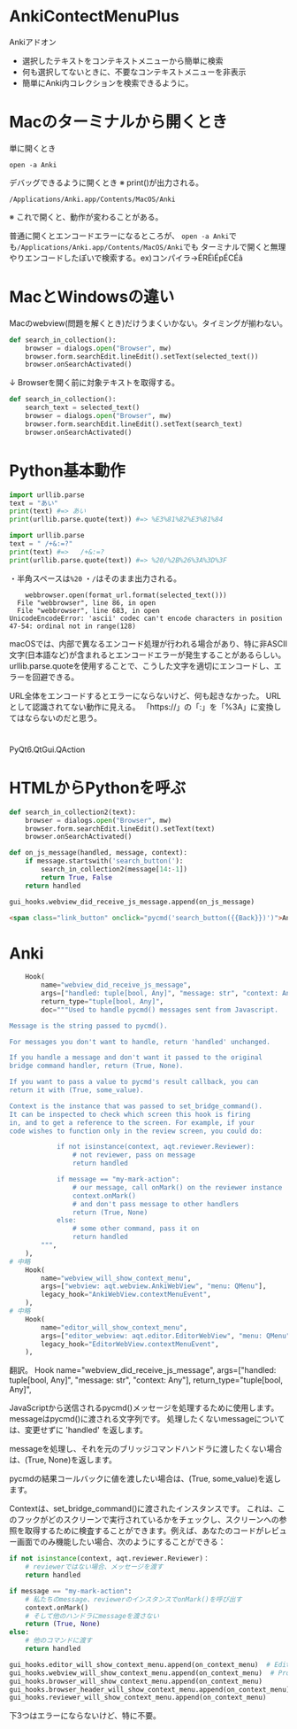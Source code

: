 # AnkiContectMenuPlus

Ankiアドオン

- 選択したテキストをコンテキストメニューから簡単に検索
- 何も選択してないときに、不要なコンテキストメニューを非表示
- 簡単にAnki内コレクションを検索できるように。

# Macのターミナルから開くとき

単に開くとき
```console
open -a Anki
```

デバッグできるように開くとき ※ print()が出力される。
```console
/Applications/Anki.app/Contents/MacOS/Anki
```
※ これで開くと、動作が変わることがある。

普通に開くとエンコードエラーになるところが、
`open -a Anki`でも`/Applications/Anki.app/Contents/MacOS/Anki`でも
ターミナルで開くと無理やりエンコードしたぽいで検索する。ex)コンパイラ->ÉRÉìÉpÉCÉâ


# MacとWindowsの違い

Macのwebview(問題を解くとき)だけうまくいかない。タイミングが揃わない。
```py
def search_in_collection():
    browser = dialogs.open("Browser", mw)
    browser.form.searchEdit.lineEdit().setText(selected_text())
    browser.onSearchActivated()
```
↓
Browserを開く前に対象テキストを取得する。
```py
def search_in_collection():
    search_text = selected_text()
    browser = dialogs.open("Browser", mw)
    browser.form.searchEdit.lineEdit().setText(search_text)
    browser.onSearchActivated()
```

# Python基本動作

```py
import urllib.parse
text = "あい"
print(text) #=> あい
print(urllib.parse.quote(text)) #=> %E3%81%82%E3%81%84
```

```py
import urllib.parse
text = " /+&:=?"
print(text) #=>   /+&:=?
print(urllib.parse.quote(text)) #=> %20/%2B%26%3A%3D%3F
```
・半角スペースは`%20`
・`/`はそのまま出力される。



```log
    webbrowser.open(format_url.format(selected_text()))
  File "webbrowser", line 86, in open
  File "webbrowser", line 683, in open
UnicodeEncodeError: 'ascii' codec can't encode characters in position 47-54: ordinal not in range(128)
```
macOSでは、内部で異なるエンコード処理が行われる場合があり、特に非ASCII文字(日本語など)が含まれるとエンコードエラーが発生することがあるらしい。urllib.parse.quoteを使用することで、こうした文字を適切にエンコードし、エラーを回避できる。

URL全体をエンコードするとエラーにならないけど、何も起きなかった。
URLとして認識されてない動作に見える。
「https://」の「:」を「%3A」に変換してはならないのだと思う。

#

PyQt6.QtGui.QAction

# HTMLからPythonを呼ぶ

```py
def search_in_collection2(text):
    browser = dialogs.open("Browser", mw)
    browser.form.searchEdit.lineEdit().setText(text)
    browser.onSearchActivated()

def on_js_message(handled, message, context):
    if message.startswith('search_button('):
        search_in_collection2(message[14:-1])
        return True, False
    return handled

gui_hooks.webview_did_receive_js_message.append(on_js_message)
```

```html
<span class="link_button" onclick="pycmd('search_button({{Back}})')">Anki</span>
```

# Anki


```py anki/qt/tools/genhooks_gui.py
    Hook(
        name="webview_did_receive_js_message",
        args=["handled: tuple[bool, Any]", "message: str", "context: Any"],
        return_type="tuple[bool, Any]",
        doc="""Used to handle pycmd() messages sent from Javascript.

Message is the string passed to pycmd().

For messages you don't want to handle, return 'handled' unchanged.

If you handle a message and don't want it passed to the original
bridge command handler, return (True, None).

If you want to pass a value to pycmd's result callback, you can
return it with (True, some_value).

Context is the instance that was passed to set_bridge_command().
It can be inspected to check which screen this hook is firing
in, and to get a reference to the screen. For example, if your
code wishes to function only in the review screen, you could do:

            if not isinstance(context, aqt.reviewer.Reviewer):
                # not reviewer, pass on message
                return handled

            if message == "my-mark-action":
                # our message, call onMark() on the reviewer instance
                context.onMark()
                # and don't pass message to other handlers
                return (True, None)
            else:
                # some other command, pass it on
                return handled
        """,
    ),
# 中略
    Hook(
        name="webview_will_show_context_menu",
        args=["webview: aqt.webview.AnkiWebView", "menu: QMenu"],
        legacy_hook="AnkiWebView.contextMenuEvent",
    ),
# 中略
    Hook(
        name="editor_will_show_context_menu",
        args=["editor_webview: aqt.editor.EditorWebView", "menu: QMenu"],
        legacy_hook="EditorWebView.contextMenuEvent",
    ),
```

翻訳。
Hook
    name="webview_did_receive_js_message",
    args=["handled: tuple[bool, Any]", "message: str", "context: Any"],
    return_type="tuple[bool, Any]",

JavaScriptから送信されるpycmd()メッセージを処理するために使用します。
messageはpycmd()に渡される文字列です。
処理したくないmessageについては、変更せずに 'handled' を返します。

messageを処理し、それを元のブリッジコマンドハンドラに渡したくない場合は、(True, None)を返します。

pycmdの結果コールバックに値を渡したい場合は、(True, some_value)を返します。

Contextは、set_bridge_command()に渡されたインスタンスです。
これは、このフックがどのスクリーンで実行されているかをチェックし、スクリーンへの参照を取得するために検査することができます。例えば、あなたのコードがレビュー画面でのみ機能したい場合、次のようにすることができる：

```py
if not isinstance(context, aqt.reviewer.Reviewer)：
    # reviewerではない場合、メッセージを渡す
    return handled

if message == "my-mark-action":
    # 私たちのmessage、reviewerのインスタンスでonMark()を呼び出す
    context.onMark()
    # そして他のハンドラにmessageを渡さない
    return (True, None)
else:
    # 他のコマンドに渡す
    return handled
```


```py
gui_hooks.editor_will_show_context_menu.append(on_context_menu)  # Editor
gui_hooks.webview_will_show_context_menu.append(on_context_menu)  # Problem
gui_hooks.browser_will_show_context_menu.append(on_context_menu)
gui_hooks.browser_header_will_show_context_menu.append(on_context_menu)
gui_hooks.reviewer_will_show_context_menu.append(on_context_menu)
```

下3つはエラーにならないけど、特に不要。